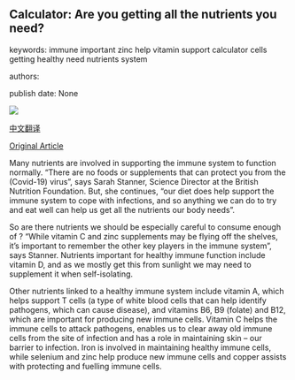 ## Calculator: Are you getting all the nutrients you need?

keywords: immune important zinc help vitamin support calculator cells getting healthy need nutrients system

authors: 

publish date: None

![](https://ichef.bbci.co.uk/images/ic/1200xn/p088g9c6.jpg)

[中文翻译](Calculator%3A%20Are%20you%20getting%20all%20the%20nutrients%20you%20need%3F_zh.md)

[Original Article](https://www.bbc.co.uk/food/articles/nutrition_calculator)

Many nutrients are involved in supporting the immune system to function normally. “There are no foods or supplements that can protect you from the (Covid-19) virus”, says Sarah Stanner, Science Director at the British Nutrition Foundation. But, she continues, “our diet does help support the immune system to cope with infections, and so anything we can do to try and eat well can help us get all the nutrients our body needs”.

So are there nutrients we should be especially careful to consume enough of ? “While vitamin C and zinc supplements may be flying off the shelves, it’s important to remember the other key players in the immune system”, says Stanner. Nutrients important for healthy immune function include vitamin D, and as we mostly get this from sunlight we may need to supplement it when self-isolating.

Other nutrients linked to a healthy immune system include vitamin A, which helps support T cells (a type of white blood cells that can help identify pathogens, which can cause disease), and vitamins B6, B9 (folate) and B12, which are important for producing new immune cells. Vitamin C helps the immune cells to attack pathogens, enables us to clear away old immune cells from the site of infection and has a role in maintaining skin – our barrier to infection. Iron is involved in maintaining healthy immune cells, while selenium and zinc help produce new immune cells and copper assists with protecting and fuelling immune cells.